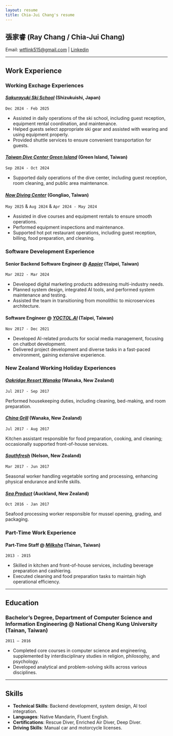 ```yaml
---
layout: resume
title: Chia-Jui Chang's resume
---
```


## 張家睿 (Ray Chang / Chia-Jui Chang)

Email: [wtflink515@gmail.com](mailto:wtflink515@gmail.com) | [Linkedin](https://www.linkedin.com/in/chia-jui-chang/)

---

## Work Experience

### Working Exchage Experiences

#### *[Sakurayuki Ski School](https://www.syski.com.tw/)* (Shizukuishi, Japan)

`Dec 2024 - Feb 2025`

- Assisted in daily operations of the ski school, including guest reception, equipment rental coordination, and maintenance.
- Helped guests select appropriate ski gear and assisted with wearing and using equipment properly.
- Provided shuttle services to ensure convenient transportation for guests.

#### *[Taiwan Dive Center Green Island](https://www.greenisland-dive.com/)* (Green Island, Taiwan)

`Sep 2024 - Oct 2024`

- Supported daily operations of the dive center, including guest reception, room cleaning, and public area maintenance.

#### *[Now Diving Center](https://nowdiving.boostime.me/)* (Gongliao, Taiwan)

`May 2025` & `Aug 2024` & `Apr 2024 - May 2024`

- Assisted in dive courses and equipment rentals to ensure smooth operations.
- Performed equipment inspections and maintenance.
- Supported hot pot restaurant operations, including guest reception, billing, food preparation, and cleaning.

### Software Development Experience

#### Senior Backend Software Engineer @ *[Appier](https://www.appier.com/)* (Taipei, Taiwan)

`Mar 2022 - Mar 2024`

- Developed digital marketing products addressing multi-industry needs.
- Planned system design, integrated AI tools, and performed system maintenance and testing.
- Assisted the team in transitioning from monolithic to microservices architecture.

#### Software Engineer @ *[YOCTOL.AI](https://yoctol.ai/tw/)* (Taipei, Taiwan)

`Nov 2017 - Dec 2021`

- Developed AI-related products for social media management, focusing on chatbot development.
- Delivered project development and diverse tasks in a fast-paced environment, gaining extensive experience.

### New Zealand Working Holiday Experiences

#### *[Oakridge Resort Wanaka](https://www.oakridge.co.nz/)* (Wanaka, New Zealand)

`Jul 2017 - Sep 2017`

Performed housekeeping duties, including cleaning, bed-making, and room preparation.

#### *[China Grill](https://www.yelp.com/biz/china-grill-wanaka)* (Wanaka, New Zealand)

`Jul 2017 - Aug 2017`

Kitchen assistant responsible for food preparation, cooking, and cleaning; occasionally supported front-of-house services.

#### *[Southfresh](https://livingfoods.co.nz/south-fresh)* (Nelson, New Zealand)

`Mar 2017 - Jun 2017`

Seasonal worker handling vegetable sorting and processing, enhancing physical endurance and knife skills.

#### *[Sea Product](https://www.seaproducts.co.nz/)* (Auckland, New Zealand)

`Oct 2016 - Jan 2017`

Seafood processing worker responsible for mussel opening, grading, and packaging.

### Part-Time Work Experience

#### Part-Time Staff @ *[Milksha](https://www.milksha.com/)* (Tainan, Taiwan)

`2013 - 2015`

- Skilled in kitchen and front-of-house services, including beverage preparation and cashiering.
- Executed cleaning and food preparation tasks to maintain high operational efficiency.

---

## Education

### Bachelor’s Degree, Department of Computer Science and Information Engineering @ National Cheng Kung University (Tainan, Taiwan)

`2011 – 2016`

- Completed core courses in computer science and engineering, supplemented by interdisciplinary studies in religion, philosophy, and psychology.
- Developed analytical and problem-solving skills across various disciplines.

---

## Skills

- **Technical Skills**: Backend development, system design, AI tool integration.
- **Languages**: Native Mandarin, Fluent English.
- **Certifications**: Rescue Diver, Enriched Air Diver, Deep Diver.
- **Driving Skills**: Manual car and motorcycle licenses.